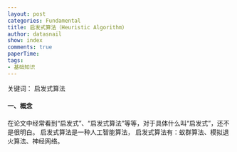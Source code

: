 ```yaml
---
layout: post
categories: Fundamental
title: 启发式算法（Heuristic Algorithm）
author: datasnail
show: index
comments: true
paperTime:
tags:
- 基础知识
---
```


关键词： 启发式算法

#### **一、概念**
在论文中经常看到“启发式”、“启发式算法”等等，对于具体什么叫“启发式”，还不是很明白。
启发式算法是一种人工智能算法，
启发式算法有：蚁群算法、模拟退火算法、神经网络。
